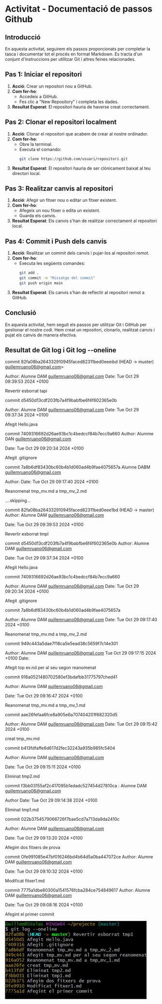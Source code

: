 # Activitat - Documentació de passos Github

## Introducció
En aquesta activitat, seguirem els passos proporcionats per completar la tasca i documentar tot el procés en format Markdown. Es tracta d'un conjunt d'instruccions per utilitzar Git i altres feines relacionades.

## Pas 1: Iniciar el repositori
1. **Acció**: Crear un repositori nou a GitHub.
2. **Com fer-ho**:
   - Accedeix a GitHub.
   - Fes clic a "New Repository" i completa les dades.
3. **Resultat Esperat**: El repositori hauria de haverse creat correctament.

## Pas 2: Clonar el repositori localment
1. **Acció**: Clonar el repositori que acabem de crear al nostre ordinador.
2. **Com fer-ho**:
   - Obre la terminal.
   - Executa el comando:
     ```bash
     git clone https://github.com/usuari/repositori.git
     ```
3. **Resultat Esperat**: El repositori hauria de ser clònicament baixat al teu directori local.

## Pas 3: Realitzar canvis al repositori
1. **Acció**: Afegir un fitxer nou o editar un fitxer existent.
2. **Com fer-ho**:
   - Afegeix un nou fitxer o edita un existent.
   - Guarda els canvis.
3. **Resultat Esperat**: Els canvis s'han de realitzar correctament al repositori local.

## Pas 4: Commit i Push dels canvis
1. **Acció**: Realitzar un commit dels canvis i pujar-los al repositori remot.
2. **Com fer-ho**:
   - Executa les següents comandes:
     ```bash
     git add .
     git commit -m "Missatge del commit"
     git push origin main
     ```
3. **Resultat Esperat**: Els canvis s'han de reflectir al repositori remot a GitHub.

## Conclusió
En aquesta activitat, hem seguit els passos per utilitzar Git i GitHub per gestionar el nostre codi. Hem creat un repositori, clonarlo, realitzat canvis i pujat els canvis de manera efectiva.

## Resultat de Git log i Git log --oneline

commit 82fa08ba264332910945faced82311bed0eeeibd (HEAD -> muster) guillemruano06@gmail.com>

Author: Alumne DAM <guillemruano06@gmail.com> Date: Tue Oct 29 09:39:53 2024 +0100

Revertir esborrat tapi

commit d5450d13cdf203fb7a4f9babfbe6f4f602365e0b

Author: Alumne DAM <guillemruano06@gmail.com> Date: Tue Oct 29 09:37:34 2024 +0100

Afegit Hello.java

commit 7409316692d26ae93bc1c4bedccf84b7ecc9a660 Author: Alumme DAN <guillemruano06@gmail.com>

Date: Tue Oct 29 09:20:34 2024 +0100

Afegit .gitignore

commit 7a8b6df83430bc60b4b1d060ad4b9fae4075657a Alumne DABM <guillemruano06@gmail.com>

Author: Date: Tue Oct 29 09:17:40 2024 +0100

Reanomenat tmp_mv.md a tmp_mv_2.md

....skipping...

commit 82fa08ba264332910945faced82311bed0eee1bd (HEAD -> master) Author: Alumne DAM <guillemruano06@gmail.com>

Date: Tue Oct 29 09:39:53 2024 +0100

Revertir esborrat tmpl

commit d5450d13cdf203fb7a4f9babfbe6f4f602365e0b Author: Alumne DAM <guillemruano06@gmail.com>

Date: Tue Oct 29 09:37:34 2024 +0100

Afegit Hello.java

commit 7409316692d26ae93bc1c4bedccf84b7ecc9a660

Author: Alumne DAM <guillemruano06@gmail.com> Date: Tue Oct 29 09:20:34 2024 +0100

Afegit .gitignore

commit 7a8b6df83430bc60b4b1d060ad4b9fae4075657a

Author: Alumne DAM <quillemruano06@gmail.com> Date: Tue Oct 29 09:17:40 2024 +0100

Reanomenat tmp_mv.md a tmp_mv_2.md

commit 949c443a5dae7f18ca5e5ead38c5659f7c14e301

Author: Alumne DAM <quillemruano06@gmail.com> Tue Oct 29 09:17:15 2024 +0100 Date:

Afegit top ev.nd per al seu segon reanomenat

commit 916a0521480702580ef3bdafbb31775797ched41

Author: Alumne DAM <quillenruano06@gmail.com>

Date: Tue Oct 29 09:16:47 2024 +0100

Reanomenat tmp_mv.md a tmp_mv_1.md

commit aae26fefaa6fce8a905e6a707404201f682320d5

Author: Alumne DAM <guillemruano06@gmail.com> Date: Tue Oct 29 09:15:42 2024 +0100

creat tmp_mv.md

commit b413fdfaffe6d617d2fec32243a935b985fc5404

Author: Alumne DAM <guillemruano06@gmail.com>

Date: Tue Oct 29 09:15:11 2024 +0100

Eliminat tmp2.md

commit f3bb03155af2c417095b1edadc527454d27810ca : Alumne DAM <guillemruano06@gmail.com>

Author Date: Tue Oct 29 09:14:38 2024 +0100

Eliminat tmp1.md

commit 022b3754579066726f7bae5cd7a713da9da2410c

Author: Alumne DAM <guillemruano06@gmail.com>

Date: Tue Oct 29 09:13:20 2024 +0100

Afegim dos fitxers de prova

commit Ofe991085e47bf016246bd4b64d5a0ba447072ce Author: Alumne DAM <guillemruano06@gmail.com>

Date: Tue Oct 29 09:10:32 2024 +0100

Modificat fitxer1.md

commit 7775a1dbe80300a1541576fcba284ce754849617 Author: Alumne DAM <guillemruano06@gmail.com>

Date: Tue Oct 29 09:08:16 2024 +0100

Afegint el primer commit

![alt text](Git3.png)